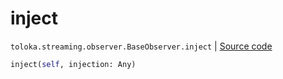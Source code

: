 # inject
`toloka.streaming.observer.BaseObserver.inject` | [Source code](https://github.com/Toloka/toloka-kit/blob/v1.2.2/src/streaming/observer.py#L37)

```python
inject(self, injection: Any)
```

